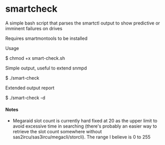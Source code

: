 # smartcheck
A simple bash script that parses the smartctl output to show predictive or imminent failures on drives

Requires smartmontools to be installed

Usage

$ chmod +x smart-check.sh

Simple output, useful to extend snmpd

$ ./smart-check

Extended output report

$ ./smart-check -d

#### Notes
* Megaraid slot count is currently hard fixed at 20 as the upper limit to avoid excessive time in searching (there's probably an easier way to retrieve the slot count somewhere without sas2ircu/sas3ircu/megacli/storcli).  The range I believe is 0 to 255
